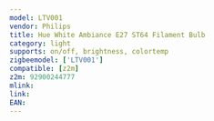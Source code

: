 ```yaml
---
model: LTV001
vendor: Philips
title: Hue White Ambiance E27 ST64 Filament Bulb
category: light
supports: on/off, brightness, colortemp
zigbeemodel: ['LTV001']
compatible: [z2m]
z2m: 92900244777
mlink: 
link: 
EAN: 
---
```

